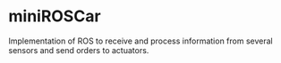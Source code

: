 # miniROSCar
Implementation of ROS to receive and process information from several sensors and send orders to actuators.
